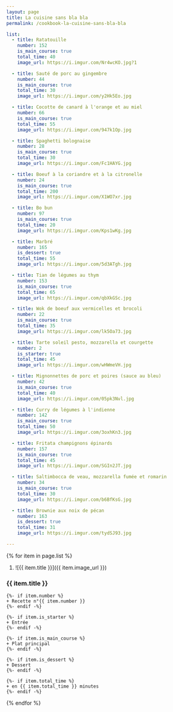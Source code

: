 ```yaml
---
layout: page
title: La cuisine sans bla bla
permalink: /cookbook-la-cuisine-sans-bla-bla

list:
  - title: Ratatouille
    number: 152
    is_main_course: true
    total_time: 40
    image_url: https://i.imgur.com/Nr4wcKO.jpg?1

  - title: Sauté de porc au gingembre
    number: 44
    is_main_course: true
    total_time: 30
    image_url: https://i.imgur.com/y2Hk5Eo.jpg

  - title: Cocotte de canard à l'orange et au miel
    number: 66
    is_main_course: true
    total_time: 55
    image_url: https://i.imgur.com/947k1Op.jpg

  - title: Spaghetti bolognaise
    number: 28
    is_main_course: true
    total_time: 30
    image_url: https://i.imgur.com/Fc1HAYG.jpg

  - title: Boeuf à la coriandre et à la citronelle
    number: 24
    is_main_course: true
    total_time: 200
    image_url: https://i.imgur.com/X1WO7xr.jpg

  - title: Bo bun
    number: 97
    is_main_course: true
    total_time: 20
    image_url: https://i.imgur.com/Kps1wKg.jpg

  - title: Marbré
    number: 165
    is_dessert: true
    total_time: 55
    image_url: https://i.imgur.com/5d3ATgh.jpg

  - title: Tian de légumes au thym
    number: 153
    is_main_course: true
    total_time: 65
    image_url: https://i.imgur.com/qbXkGSc.jpg

  - title: Wok de boeuf aux vermicelles et brocoli
    number: 22
    is_main_course: true
    total_time: 35
    image_url: https://i.imgur.com/lk5Oa73.jpg

  - title: Tarte soleil pesto, mozzarella et courgette
    number: 2
    is_starter: true
    total_time: 45
    image_url: https://i.imgur.com/wHWmeVH.jpg

  - title: Mignonnettes de porc et poires (sauce au bleu)
    number: 42
    is_main_course: true
    total_time: 40
    image_url: https://i.imgur.com/05pk3Nvl.jpg

  - title: Curry de légumes à l'indienne
    number: 142
    is_main_course: true
    total_time: 50
    image_url: https://i.imgur.com/3oxhKn3.jpg

  - title: Fritata champignons épinards
    number: 157
    is_main_course: true
    total_time: 45
    image_url: https://i.imgur.com/SGIn2JT.jpg

  - title: Saltimbocca de veau, mozzarella fumée et romarin
    number: 34
    is_main_course: true
    total_time: 30
    image_url: https://i.imgur.com/b6BfKsG.jpg

  - title: Brownie aux noix de pécan
    number: 163
    is_dessert: true
    total_time: 31
    image_url: https://i.imgur.com/tydSJ93.jpg

---
```


{% for item in page.list %}
1. ![{{ item.title }}]({{ item.image_url }})
### {{ item.title }}
    {%- if item.number %}
    + Recette n°{{ item.number }}
    {%- endif -%}

    {%- if item.is_starter %}
    + Entrée
    {%- endif -%}

    {%- if item.is_main_course %}
    + Plat principal
    {%- endif -%}

    {%- if item.is_dessert %}
    + Dessert
    {%- endif -%}

    {%- if item.total_time %}
    + en {{ item.total_time }} minutes
    {%- endif -%}
{% endfor %}
